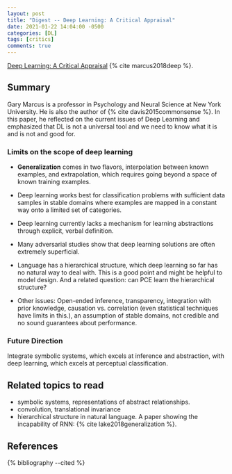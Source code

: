 ```yaml
---
layout: post
title: "Digest -- Deep Learning: A Critical Appraisal"
date: 2021-01-22 14:04:00 -0500
categories: [DL]
tags: [critics]
comments: true
---
```


[Deep Learning: A Critical Appraisal](https://arxiv.org/abs/1801.00631)  {% cite marcus2018deep %}.

## Summary
Gary Marcus is a professor in Psychology and Neural Science at New York University. He is also the author of {% cite davis2015commonsense %}. In this paper, he reflected on the current issues of Deep Learning and emphasized that DL is not a universal tool and we need to know what it is and is not and good for. 

### Limits on the scope of deep learning

- **Generalization** comes in two flavors, interpolation between known examples, and extrapolation, which requires going beyond a space of known training examples.

- Deep learning works best for classification problems with sufficient data samples in stable domains where examples are mapped in a constant way onto a limited set of categories.
- Deep learning currently lacks a mechanism for learning abstractions through explicit, verbal definition.
- Many adversarial studies show that deep learning solutions are often extremely superficial.
- Language has a hierarchical structure, which deep learning so far has no natural way to deal with. This is a good point and might be helpful to model design. And a related question: can PCE learn the hierarchical structure?
- Other issues: Open-ended inference, transparency, integration with prior knowledge, causation vs. correlation (even statistical techniques have limits in this.), an assumption of stable domains, not credible and no sound guarantees about performance.


### Future Direction
Integrate symbolic systems, which excels at inference and abstraction, with deep learning, which excels at perceptual classification.


## Related topics to read
- symbolic systems, representations of abstract relationships.
- convolution, translational invariance
- hierarchical structure in natural language. A paper showing the incapability of RNN: {% cite lake2018generalization %}.

## References

<!-- {% cite  %} -->

{% bibliography --cited %}
